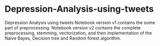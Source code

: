 # Depression-Analysis-using-tweets
Depression Analysis using tweets
Notebook version  v1 contains the some part of preprocessing.
Notebook version v2 contains the complete preprocessing, stemming, vectorization, and then implementation of the Naive Bayes, Decision tree and Random forest algorithm.
